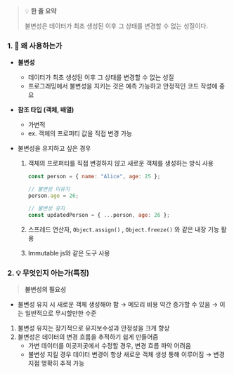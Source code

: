> 💡 **한 줄 요약**
>
> 불변성은 데이터가 최초 생성된 이후 그 상태를 변경할 수 없는 성질이다.

### 1. 🤔 왜 사용하는가

- **불변성**

  - 데이터가 최초 생성된 이후 그 상태를 변경할 수 없는 성질
  - 프로그래밍에서 불변성을 지키는 것은 예측 가능하고 안정적인 코드 작성에 중요

- **참조 타입 (**객체, 배열**)**

  - 가변적
  - ex. 객체의 프로퍼티 값을 직접 변경 가능

- 불변성을 유지하고 싶은 경우

  1. 객체의 프로퍼티를 직접 변경하지 않고 새로운 객체를 생성하는 방식 사용

     ```jsx
     const person = { name: "Alice", age: 25 };

     // 불변성 미유지
     person.age = 26;

     // 불변성 유지
     const updatedPerson = { ...person, age: 26 };
     ```

  2. 스프레드 연산자, `Object.assign()` , `Object.freeze()` 와 같은 내장 기능 활용
  3. Immutable js와 같은 도구 사용

### 2. 💡 무엇인지 아는가(특징)

> **불변성의 필요성**

- 불변성 유지 시 새로운 객체 생성해야 함
  → 메모리 비용 약간 증가할 수 있음
  → 이는 일반적으로 무시할만한 수준

1. 불변성 유지는 장기적으로 유지보수성과 안정성을 크게 향상
2. 불변성은 데이터의 변경 흐름을 추적하기 쉽게 만들어줌
   - 가변 데이터를 이곳저곳에서 수정할 경우, 변경 흐름 파악 어려움
   - 불변성 지킬 경우 데이터 변경이 항상 새로운 객체 생성 통해 이루어짐
     → 변경 지점 명확히 추적 가능
